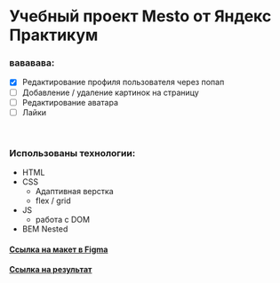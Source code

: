 # Учебный проект Mesto от Яндекс Практикум

### вававава:
- [x] Редактирование профиля пользователя через попап
- [ ] Добавление / удаление картинок на страницу
- [ ] Редактирование аватара
- [ ] Лайки

<br>

### Использованы технологии:
- HTML
- CSS
  - Адаптивная верстка
  - flex / grid
- JS
  - работа с DOM
- BEM Nested


#### **[Ссылка на макет в Figma](https://www.figma.com/file/2cn9N9jSkmxD84oJik7xL7/JavaScript.-Sprint-4?node-id=0%3A1)**

#### **[Ссылка на результат](https://broman22.github.io/mesto/)**